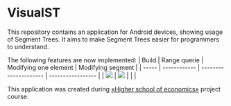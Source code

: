 # VisualST

This repository contains an application for Android devices, showing usage of Segment Trees. It aims to make Segment Trees easier for programmers to understand.

The following features are now implemented:
| Build | Range querie | Modifying one element | Modifying segment |
| ----- | ------------ | --------------------- | ----------------- |
| <img src="https://render.githubusercontent.com/render/math?math=O(n)"> | <img src="https://render.githubusercontent.com/render/math?math=O(\log\,n)"> |  | |

This application was created during
[&laquo;Higher school of economics&raquo;](https://www.hse.ru/ba/se/) project course.
